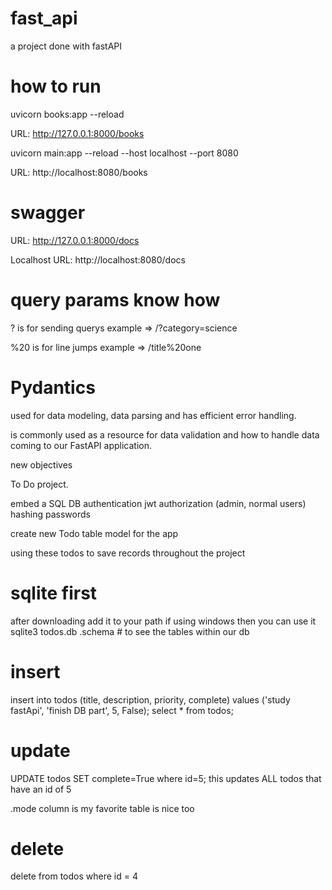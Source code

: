 # fast_api
a project done with fastAPI

# how to run
uvicorn books:app --reload

URL: http://127.0.0.1:8000/books

uvicorn main:app --reload --host localhost --port 8080

URL: http://localhost:8080/books

# swagger

URL: http://127.0.0.1:8000/docs

Localhost
URL: http://localhost:8080/docs


# query params know how

? is for sending querys
example => /?category=science

%20 is for line jumps
example => /title%20one

# Pydantics

used for data modeling, data parsing and has efficient error handling.

is commonly used as a  resource for data validation and how to handle data coming to our FastAPI application.

new objectives

To Do project.

embed a SQL DB
authentication jwt
authorization (admin, normal users)
hashing passwords

create new Todo table model for the app

using these todos to save records throughout the project

# sqlite first

after downloading add it to your path if using windows
then you can use it
sqlite3 todos.db
    .schema  # to see the tables within our db
# insert
insert into todos (title, description, priority, complete) values ('study fastApi', 'finish DB part', 5, False);
select * from todos;

# update
UPDATE todos SET complete=True where id=5;
this updates ALL todos that have an id of 5

.mode column is my favorite
      table is nice too

# delete
delete from todos where id = 4
